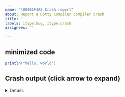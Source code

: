 ```yaml
---
name: "\U0001F4A5 Crash report"
about: Report a Dotty Compiler compiler crash
title: ''
labels: itype:bug, itype:crash
assignees: ''

---
```


## minimized code

```Scala
println("hello, world")
```

## Crash output (click arrow to expand)
<details>

```scala
// TODO add output here
```
</details>

